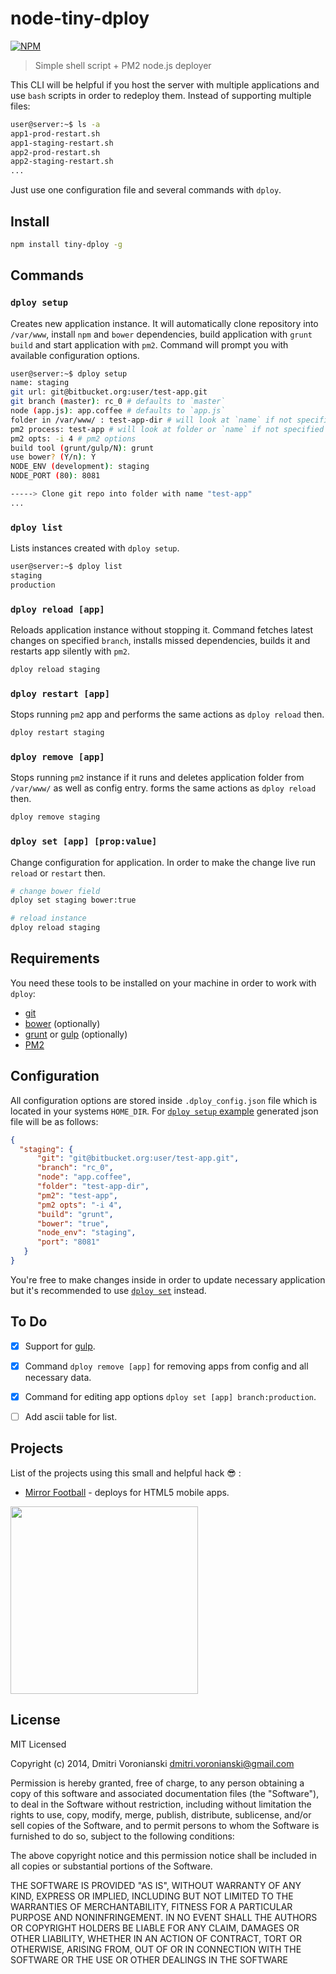 # node-tiny-dploy

[![NPM](https://nodei.co/npm/tiny-dploy.png?downloads=true&downloadRank=true)](https://nodei.co/npm/tiny-dploy/)

> Simple shell script + PM2 node.js deployer

This CLI will be helpful if you host the server with multiple applications and use `bash` scripts in order to redeploy them. Instead of supporting multiple files:

```bash
user@server:~$ ls -a
app1-prod-restart.sh
app1-staging-restart.sh
app2-prod-restart.sh
app2-staging-restart.sh
...
```

Just use one configuration file and several commands with `dploy`.

## Install

```bash
npm install tiny-dploy -g
```

## Commands

### ``dploy setup``

Creates new application instance. It will automatically clone repository into `/var/www`, install `npm` and `bower` dependencies, build application with `grunt build` and start application with `pm2`. Command will prompt you with available configuration options.

```bash
user@server:~$ dploy setup
name: staging
git url: git@bitbucket.org:user/test-app.git
git branch (master): rc_0 # defaults to `master`
node (app.js): app.coffee # defaults to `app.js`
folder in /var/www/ : test-app-dir # will look at `name` if not specified
pm2 process: test-app # will look at folder or `name` if not specified
pm2 opts: -i 4 # pm2 options
build tool (grunt/gulp/N): grunt
use bower? (Y/n): Y
NODE_ENV (development): staging
NODE_PORT (80): 8081

-----> Clone git repo into folder with name "test-app"
...
```

### ``dploy list``

Lists instances created with `dploy setup`.

```bash
user@server:~$ dploy list
staging
production
```

### ``dploy reload [app]``

Reloads application instance without stopping it. Command fetches latest changes on specified `branch`, installs missed dependencies, builds it and restarts app silently with `pm2`.

```bash
dploy reload staging
```

### ``dploy restart [app]``

Stops running `pm2` app and performs the same actions as `dploy reload` then.

```bash
dploy restart staging
```

### ``dploy remove [app]``

Stops running `pm2` instance if it runs and deletes application folder from `/var/www/` as well as config entry.
forms the same actions as `dploy reload` then.

```bash
dploy remove staging
```

### ``dploy set [app] [prop:value]``

Change configuration for application. In order to make the change live run `reload` or `restart` then.

```bash
# change bower field
dploy set staging bower:true

# reload instance
dploy reload staging
```

## Requirements

You need these tools to be installed on your machine in order to work with `dploy`:

- [git](http://git-scm.com/downloads)
- [bower](http://bower.io) (optionally)
- [grunt](http://gruntjs.com) or [gulp](http://gulpjs.com/) (optionally)
- [PM2](https://github.com/Unitech/pm2)

## Configuration

All configuration options are stored inside `.dploy_config.json` file which is located in your systems `HOME_DIR`. For [`dploy setup` example](https://github.com/voronianski/node-tiny-dploy#dploy-setup) generated json file will be as follows:

```json
{
  "staging": {
      "git": "git@bitbucket.org:user/test-app.git",
      "branch": "rc_0",
      "node": "app.coffee",
      "folder": "test-app-dir",
      "pm2": "test-app",
      "pm2 opts": "-i 4",
      "build": "grunt",
      "bower": "true",
      "node_env": "staging",
      "port": "8081"
   }
}
```

You're free to make changes inside in order to update necessary application but it's recommended to use [`dploy set`](https://github.com/voronianski/node-tiny-dploy#dploy-set-app-propvalue) instead.

## To Do

- [x] Support for [gulp](http://gulpjs.com).

- [x] Command `dploy remove [app]` for removing apps from config and all necessary data.

- [x] Command for editing app options `dploy set [app] branch:production`.

- [ ] Add ascii table for list.

## Projects

List of the projects using this small and helpful hack :sunglasses: :

- [Mirror Football](http://www.mirror.co.uk/sport/football) - deploys for HTML5 mobile apps.

[<img src="https://dl.dropboxusercontent.com/u/100463011/mirrorfootball.jpg" width="300">](http://m.mirrorfootball.com)

## License

MIT Licensed

Copyright (c) 2014, Dmitri Voronianski [dmitri.voronianski@gmail.com](mailto:dmitri.voronianski@gmail.com)

Permission is hereby granted, free of charge, to any person obtaining a copy of this software and associated documentation files (the "Software"), to deal in the Software without restriction, including without limitation the rights to use, copy, modify, merge, publish, distribute, sublicense, and/or sell copies of the Software, and to permit persons to whom the Software is furnished to do so, subject to the following conditions:

The above copyright notice and this permission notice shall be included in all copies or substantial portions of the Software.

THE SOFTWARE IS PROVIDED "AS IS", WITHOUT WARRANTY OF ANY KIND, EXPRESS OR IMPLIED, INCLUDING BUT NOT LIMITED TO THE WARRANTIES OF MERCHANTABILITY, FITNESS FOR A PARTICULAR PURPOSE AND NONINFRINGEMENT. IN NO EVENT SHALL THE AUTHORS OR COPYRIGHT HOLDERS BE LIABLE FOR ANY CLAIM, DAMAGES OR OTHER LIABILITY, WHETHER IN AN ACTION OF CONTRACT, TORT OR OTHERWISE, ARISING FROM, OUT OF OR IN CONNECTION WITH THE SOFTWARE OR THE USE OR OTHER DEALINGS IN THE SOFTWARE
